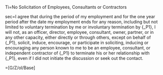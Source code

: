 Ti=No Solicitation of Employees, Consultants or Contractors

sec=I agree that during the period of my employment and for the one year period after the date my employment ends for any reason, including but not limited to voluntary termination by me or involuntary termination by {_P1}, I will not, as an officer, director, employee, consultant, owner, partner, or in any other capacity, either directly or through others, except on behalf of {_P1}, solicit, induce, encourage, or participate in soliciting, inducing or encouraging any person known to me to be an employee, consultant, or independent contractor of {_P1} to terminate his or her relationship with {_P1}, even if I did not initiate the discussion or seek out the contact.

=[G/Z/ol/Base]
